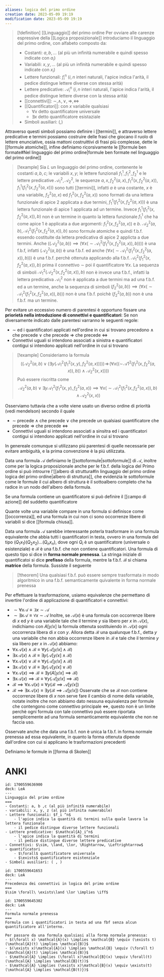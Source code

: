 ```yaml
---
aliases: logica del primo ordine
creation date: 2023-05-09 19:19
modification date: 2023-05-09 19:19
---
```


>[!definition]  [[Linguaggio]] del primo ordine
>Per ovviare alle carenze espressive della [[Logica proposizionale]] introduciamo il linguaggio del primo ordine, con alfabeto composto da:
> - Costanti: $a,b, \dots$ (al più un infinità numerabile e quindi spesso indicate con $a_{i}$)
> - Variabili: $x,y, \dots$ (al più un infinità numerabile e quindi spesso indicate con $x_{i}$)
> - Lettere funzionali: $f_{i}^n$ ($i,n$ interi naturali, l'apice indica l'arità, il pedice distingue lettere diverse con stessa arità)
> - Lettere predicative: $\mathcal{A}_{i}^n$ ($i,n$ interi naturali, l'apice indica l'arità, il pedice distingue lettere diverse con la stessa arità)
> - [[connettivi]]: $\sim, \land, \lor, \Rightarrow, \Leftrightarrow$
> - [[Quantificatori]]: con $x$ variabile qualsiasi
> 	- $\forall x$ detto quantificatore universale
> 	- $\exists x$ detto quantificatore esistaziale
> - Simboli ausiliari: $($,$)$

Attraverso questi simboli possiamo definire i [[termini]], e attraverso lettere predicative e termini possiamo costruire delle frasi che giocano il ruolo di lettere enunciative, ossia mattoni costruittivi di frasi più complesse, dette le [[formule atomiche]],  infine definiamo ricorsivamente le [[formule ben formate#Nel linguaggio del primo ordine|formule ben formate nel linguaggio del primo ordine]]

>[!example]
>Sia $L$ un linguaggio del primo ordine, contenente le costanti $a,b,c$; le variabili $x,y$; le lettere funzionali $f_{1}^1,f_{1}^2,f_{2}^1$ e le lettere predicative $\mathcal{A}_{1}^2,\mathcal{A}_{2}^2$, le sequenze $a, x, f_{2}^2 (a,x), f_{1}^2(x,f_{2}^2(a,x)),f_{1}^1(f_{1}^2(x,f_{2}^2(a,x)))$ sono tutti [[termini]], infatti $a$ è una costante, $x$ è una variabile, $f_{2}^2(a,x)$ ed $f_{1}^2(x,f_{2}^2(a,x))$ sono formati da una lettera funzionale di apice 2 applicata a due termini, $f_{1}^1(f_{1}^2(x,f_{2}^2(a,x)))$ è una lettera funzionale di apice 1 applicata ad un termine. Invece $f_{1}^1(f_{1}^2(x,f_{2}^2(a,x)),b)$ non è un termine in quanto la lettera funzionale $f_{1}^1$ che ha come apice $1$ è applicata a due argomenti: $f_{1}^2(x,f_{2}^2(a,x))$ e $b$.
>$\mathcal{A}_{2}^2(a,b),\mathcal{A}_{1}^2(f_{1}^2(x,f_{2}^2(a,x)),b)$ sono formule atomiche e quindi f.b.f. essendo costituite da lettera predicativa di apice 2 applicta a due termini.
>Anche $((\mathcal{A}_{2}^2(a,b)) \implies (\forall x (\sim \mathcal{A}_{1}^2(f_{1}^2(x,f_{2}^2(a,x)),b))))$ è una f.b.f, infatti $(\mathcal{A}_{2}^2(a,b))$ è una f.b.f. ed anche $(\forall x (\sim \mathcal{A}_{1}^2(f_{1}^2(x,f_{2}^2(a,x)),b)))$ è una f.b.f. perchè ottenuta applicando alla f.b.f. $\mathcal{A}_{1}^2(f_{1}^2(x,f_{2}^2(a,x)),b)$ prima il connettivo $\sim$ poi il quantificatore $\forall x$.
>La sequenza di simboli $\mathcal{A}_{1}^2(\mathcal{A_{2}}^2(x,f_{2}^2(a,x)),b)$ non è invece una f.b.f., infatti la lettera predicativa $\mathcal{A}_{1}^2$ non è applicata a due termini ma ad una f.b.f. ed a un termine, anche la sequenza di simboli $(f_{2}^2(a,b))\implies(\forall x (\sim \mathcal{A}_{1}^2(f_{1}^2(x,f_{2}^2(a,x)),b)))$ non è una f.b.f. poichè $(f_{2}^2(a,b))$ non è una f.b.f. ma un termine.


Per evitare un eccessivo numero di parentesi è opportuno fissare una **priorietà nella introduzione di connettivi e quantificatori**:
Se non diversamente indicato dalle parentesi varranno le seguenti regole:
- $\sim$ ed i quantificatori applicati nell'ordine in cui si trovano precedono $\land$ che precede $\lor$ che precede $\Rightarrow$ che precede $\Leftrightarrow$
- Connettivi uguali si intendono associati a sinistra e quantificatori contigui si intendono applicati nell'ordine in cui si trovano

>[!example]
>Consideriamo la formula
>$$ ((\mathcal{A}_{2}^2(a,b) \lor (\exists y (\mathcal{A}_{1}^2 (f_{1}^2(x,y),f_{2}^2(a,x)))))\! \Rightarrow\! (\forall x ((\sim\! \mathcal{A}1^2(f_{1}^2(x,f_{2}^2(a,x)),b)) \land \mathcal{A}_{2}^2 (x,x)))) $$
>Può essere riscritta come
>$$ \mathcal{A_{2}}^2(a,b) \lor \exists y \mathcal{A}_{1}^2(f_{1}^2(x,y),f_{2}^2(a,x)) \implies \forall x (\sim \mathcal{A}_{1}^2(f_{1}^2(x,f_{2}^2(a,x)),b)\land \mathcal{A}_{2}^2(x,x))  $$

Osserviamo tuttavia che a volte viene usato un diverso ordine di priorità (vedi mendelson) secondo il quale
- $\sim$ precede $\land$ che precede $\lor$ che precede un qualsiasi quantificatore che precede $\Rightarrow$ che precede $\Leftrightarrow$
- Connettivi uguali si intendono associati a sinsitra ed i quantificatori contigui si intendono applicati nell'ordine in cui si trovano

In genereale comunque si utilizzano piú parentesi di quelle necessarie per evitare ambiguità, e la prima convenzione è la piú utilizzata.

Data una formula $\mathcal{A}$ definiamo le [[sottoformule|sottoformule]] di $\mathcal{A}$, inoltre come per la logica proposizionale anche per le f.b.f. della logica del Primo ordine si può introurre l'[[albero di struttura#In linguaggio del primo ordine logica del primo ordine|albero di struttura]], che evidenzia le sottoformule come le formule il cui albero di struttura è il sottoalbero completo che ha radice in un nodo dell'albero della formula.

Se una formula contiene un quantificatore si può definire il [[campo di azione]] del suddetto quantificatore

Quante volte una variabile compare in una formula si definisce come [[occorrenza]], ed una formula in cui non ci sono occorrenze libere di variabili si dice [[formula chiusa]].

Data una formula $\mathcal{A}$ sarebbe interessante poterla trasformare in una formula equivalente che abbia tutti i quantificatori in testa, ovvero in una formula del tipo $(Q_{1}x_{1})(Q_{2}x_{2})\dots(Q_{n}x_{n})$, dove ogni $Q_{i}$ è un quantificatore (universale o esistenziale) e $\mathcal{B}$ è una f.b.f. che non contiene quantificatori.
Una formula di questo tipo si dice in **forma normale prenessa**. La stringa iniziale di quantificatoi si dice **prefisso** della formula, mentre la f.b.f. $\mathcal{B}$ si chiama **matrice** della formula.
Sussiste il seguente

>[!theorem]
>Una qualsiasi f.b.f. può essere sempre trasformata in modo algoritmico in una f.b.f. semanticamente quivalente in forma normale prenessa

Per effettuare la trasformazione, usiamo equivalenze che permettano di invertire l'ordine di applicazione di quantificatori e connettivi:
- $\sim \forall x \mathcal{A} \equiv \exists x \sim \mathcal{A}$
- $\sim \exists x \mathcal{A} \equiv \forall x \sim \mathcal{A}$
Inoltre, se $\mathcal{A}(x)$ è una formula con occorrenze libere di $x$ ed $y$ è una variabile tale che il termine $y$ sia libero per $x$ in $\mathcal{A}(x)$, indichiamo con $A[y / x]$ la formula ottenuta sostituiendo in $\mathcal{A}(x)$ ogni occorrenza libera di $x$ con $y$. Allora detta $\mathcal{B}$ una qualunque f.b.f., detta $y$ una variabile che non abbia occorrenze libere in $\mathcal{B}$ e tale che il termine $y$ sia libero per $x$ in $\mathcal{A}(x)$ abbiamo:
- $\forall x \mathcal{A}(x) \land \mathcal{B} \equiv \forall y(\mathcal{A}[y / x] \land \mathcal{B})$
- $\exists x \mathcal{A}(x) \land \mathcal{B} \equiv \exists y (\mathcal{A}[y/x] \land \mathcal{B})$
- $\forall x \mathcal{A}(x) \lor \mathcal{B} \equiv \forall y (\mathcal{A}[y / x] \land \mathcal{B})$
- $\exists x \mathcal{A}(x) \lor \mathcal{B} \equiv \exists y (\mathcal{A}[y / x] \lor \mathcal{B})$
- $\forall x \mathcal{A}(x) \implies \mathcal{B} \equiv \exists y(A[y / x] \implies \mathcal{B})$
- $\exists x \mathcal{A}(x) \implies \mathcal{B} \equiv \forall y(\mathcal{A}[y / x] \implies \mathcal{B})$
- $\mathcal{B} \implies \forall x \mathcal{A}(x) \equiv \forall y (\mathcal{B} \implies \mathcal{A}[y/x])$
- $\mathcal{B} \implies \exists x \mathcal{A}(x) \equiv \exists y (\mathcal{B} \implies \mathcal{A}[y / x])$
Osservate che se $\mathcal{B}$ non contiene occorrenze libere di $x$ non serve fare il cambio di nome della variabile, notate inoltre che non abbiamo dato nessuna equivalenza per formule che contengono come connettivo principale $\iff$, questo non è un limite perchè ogni formula con tale connettivo può essere riportata semplicemente ad una formula semanticamente equivalente che non ne faccia uso.

Osservate anche che data una f.b.f. non è unica la f.b.f. in forma normale prenessa ad essa equivalente, in quanto la forma ottenuta dipende dall'ordine con cui si applicano le trasformazioni precedenti

Definiamo le formule in [[forma di Skolen]]


# ANKI

```anki
id: 1700559636900
deck: LeA
---
Linguaggio del primo ordine
===
- Costanti: a, b ,c (al più infinità numerabile)
- variabili: x, y, z (al più infinita numerabile)
- Lettere funzionali: $f_i ^n$
	- l'apice indica la quantità di termini sulla quale lavora la lettera funzionale
	- il pedice distingue diverse lettere funzionali
- Lettere predicative: $\mathcal{A}_i^n$
	- l'apice indica la quantità di termini
	- il pedice distingue diverse lettere predicative
- Connettivi: $\sim, \land, \lor, \Rightarrow, \Leftrightarrow$
- quantificatori
	- $\forall$ quantificatore universale
	- $\exists$ quantificatore esistenziale
- Simboli ausiliari: ( , )
```


```anki
id: 1700559641653
deck: LeA
---
Precedenza dei connettivi in logica del primo ordine
===
$\sim \forall\ \exists\land \lor \implies \iff$
```


```anki
id: 1700559645302
deck: LeA
---
Formula normale prenessa
===
Formula con i quantificatori in testa ad una fbf senza alcun quantificatore all'interno.

Per passare da una formula qualsiasi alla forma normale prenessa:
- $(\forall x) \mathcal{A}(x) \implies \mathcal{B} \equiv (\exists t)(\mathcal{A}(t) \implies \mathcal{B)}$
- $(\exists x)\mathcal{A}(x) \implies \mathcal{B} \equiv (\forall t) (\mathcal{A}(t) \implies \mathcal{B)}$
- $\mathcal{A} \implies (\forall x)\mathcal{B}(x) \equiv \forall(t)(\mathcal{A} \implies \mathcal{B}(t))$
- $\mathcal{A} \implies (\exists x)\mathcal{B}(x) \equiv \exists(t)(\mathcal{A} \implies \mathcal{B(t)})$
```
